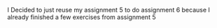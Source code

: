 I Decided to just reuse my assignment 5 to do assignment 6 because I already finished a few exercises from assignment 5
